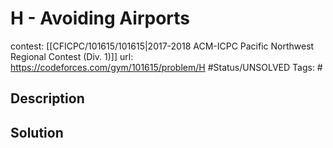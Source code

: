 # H - Avoiding Airports

contest: [[CFICPC/101615/101615|2017-2018 ACM-ICPC Pacific Northwest Regional Contest (Div. 1)]]
url: https://codeforces.com/gym/101615/problem/H
#Status/UNSOLVED
Tags: #

## Description

## Solution

